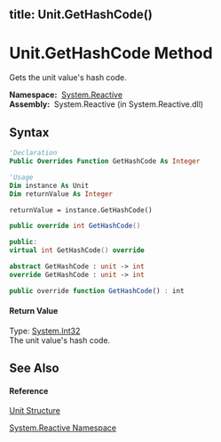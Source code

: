 title: Unit.GetHashCode()
---
# Unit.GetHashCode Method

Gets the unit value's hash code.

**Namespace:**  [System.Reactive](System.Reactive/System.Reactive)  
**Assembly:**  System.Reactive (in System.Reactive.dll)

## Syntax

```vb
'Declaration
Public Overrides Function GetHashCode As Integer
```

```vb
'Usage
Dim instance As Unit
Dim returnValue As Integer

returnValue = instance.GetHashCode()
```

```csharp
public override int GetHashCode()
```

```c++
public:
virtual int GetHashCode() override
```

```fsharp
abstract GetHashCode : unit -> int 
override GetHashCode : unit -> int 
```

```javascript
public override function GetHashCode() : int
```

#### Return Value

Type: [System.Int32](https://msdn.microsoft.com/en-us/library/td2s409d)  
The unit value's hash code.

## See Also

#### Reference

[Unit Structure](Unit/Unit)

[System.Reactive Namespace](System.Reactive/System.Reactive)





